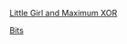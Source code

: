 [Little Girl and Maximum XOR](https://codeforces.com/contest/276/problem/D)

[Bits](https://codeforces.com/contest/484/problem/A)
